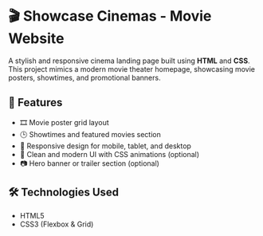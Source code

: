 # 🎬 Showcase Cinemas - Movie Website

A stylish and responsive cinema landing page built using **HTML** and **CSS**. This project mimics a modern movie theater homepage, showcasing movie posters, showtimes, and promotional banners.

## 🎥 Features

- 🎞️ Movie poster grid layout
- 🕒 Showtimes and featured movies section
- 📱 Responsive design for mobile, tablet, and desktop
- 🎨 Clean and modern UI with CSS animations (optional)
- 📷 Hero banner or trailer section (optional)

## 🛠️ Technologies Used

- HTML5
- CSS3 (Flexbox & Grid)


